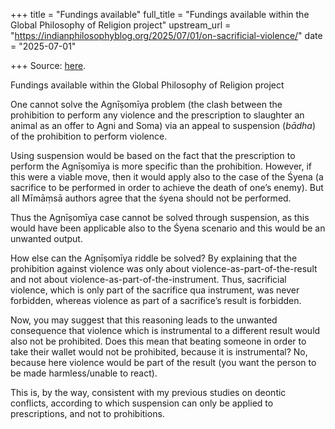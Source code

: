 +++
title = "Fundings available"
full_title = "Fundings available within the Global Philosophy of Religion project"
upstream_url = "https://indianphilosophyblog.org/2025/07/01/on-sacrificial-violence/"
date = "2025-07-01"

+++
Source: [here](https://indianphilosophyblog.org/2025/07/01/on-sacrificial-violence/).

Fundings available within the Global Philosophy of Religion project

One cannot solve the Agnīṣomīya problem (the clash between the prohibition to perform any violence and the prescription to slaughter an animal as an offer to Agni and Soma) via an appeal to suspension (*bādha*) of the prohibition to perform violence.

Using suspension would be based on the fact that the prescription to perform the Agnīṣomīya is more specific than the prohibition. However, if this were a viable move, then it would apply also to the case of the Śyena (a sacrifice to be performed in order to achieve the death of one’s enemy). But all Mīmāṃsā authors agree that the śyena should not be performed.

Thus the Agnīṣomīya case cannot be solved through suspension, as this would have been applicable also to the Śyena scenario and this would be an unwanted output.

How else can the Agnīṣomīya riddle be solved? By explaining that the prohibition against violence was only about violence-as-part-of-the-result and not about violence-as-part-of-the-instrument. Thus, sacrificial violence, which is only part of the sacrifice qua instrument, was never forbidden, whereas violence as part of a sacrifice’s result is forbidden.

Now, you may suggest that this reasoning leads to the unwanted consequence that violence which is instrumental to a different result would also not be prohibited. Does this mean that beating someone in order to take their wallet would not be prohibited, because it is instrumental? No, because here violence would be part of the result (you want the person to be made harmless/unable to react).

This is, by the way, consistent with my previous studies on deontic conflicts, according to which suspension can only be applied to prescriptions, and not to prohibitions.
